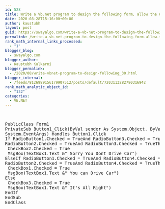 ```yaml
---
id: 528
title: Write a Vb.net program to design the following form, allow the user to select radio buttons from Gender and AgePanel. After Selection appropriate CheckBox from Right Panel should be selected automatically. Display appropriate message into the MessageBox by clicking on Ok button.
date: 2020-08-28T15:16:00+00:00
author: kaustubh
layout: post
guid: https://swayalgo.com/write-a-vb-net-program-to-design-the-following-form-allow-the-user-to-select-radio-buttons-from-gender-and-agepanel-after-selection-appropriate-checkbox-from-right-panel-should-be-selected-automatic/
permalink: /write-a-vb-net-program-to-design-the-following-form-allow-the-user-to-select-radio-buttons-from-gender-and-agepanel-after-selection-appropriate-checkbox-from-right-panel-should-be-selected-automatic/
rank_math_internal_links_processed:
  - "1"
blogger_blog:
  - swayalgo.com
blogger_author:
  - Kaustubh Kulkarni
blogger_permalink:
  - /2020/08/write-vbnet-program-to-design-following_30.html
blogger_internal:
  - /feeds/8126989156179907512/posts/default/7203113282790316942
rank_math_analytic_object_id:
  - "132"
categories:
  - VB.NET
---
```

<pre><br /><br />PublicClass Form1<br />PrivateSub Button1_Click(ByVal sender As System.Object, ByVal e As<br />System.EventArgs) Handles Button1.Click<br />If RadioButton1.Checked = TrueAnd RadioButton3.Checked = TrueOr<br />RadioButton2.Checked = TrueAnd RadioButton3.Checked = TrueThen<br /> CheckBox2.Checked = True<br /> MsgBox(TextBox1.Text &" Sorry You Dont Drive Car")<br />ElseIf RadioButton1.Checked = TrueAnd RadioButton4.Checked = TrueOr<br />RadioButton2.Checked = TrueAnd RadioButton4.Checked = TrueThen<br /> CheckBox1.Checked = True<br /> MsgBox(TextBox1.Text &" You can Drive Car")<br />Else<br /> CheckBox3.Checked = True<br /> MsgBox(TextBox1.Text &" It's All Right")<br />EndIf<br />EndSub<br />EndClass<br /></pre>